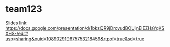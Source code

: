 # team123

Slides link: https://docs.google.com/presentation/d/1bkzQR9jDrovudBOUjnEIEZHaYqKSXHS-/edit?usp=sharing&ouid=108902919675753218459&rtpof=true&sd=true
